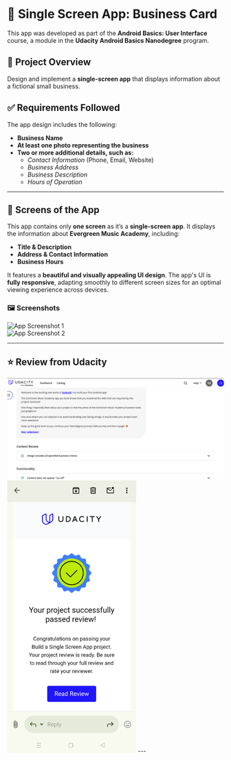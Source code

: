 # 📌 Single Screen App: Business Card  

This app was developed as part of the **Android Basics: User Interface** course, a module in the **Udacity Android Basics Nanodegree** program.

## 📌 Project Overview  
Design and implement a **single-screen app** that displays information about a fictional small business.

## ✅ Requirements Followed  
The app design includes the following:  
- **Business Name**  
- **At least one photo representing the business**  
- **Two or more additional details, such as:**  
   - *Contact Information* (Phone, Email, Website)  
   - *Business Address*
   - *Business Description*  
   - *Hours of Operation*

---

## 📱 Screens of the App  
This app contains only **one screen** as it’s a **single-screen app**. It displays the information about **Evergreen Music Academy**, including:  
- **Title & Description**  
- **Address & Contact Information**  
- **Business Hours**  

It features a **beautiful and visually appealing UI design**. The app's UI is **fully responsive**, adapting smoothly to different screen sizes for an optimal viewing experience across devices.

### 🖼️ **Screenshots**
![App Screenshot 1](screenshots/screen1.png)  
![App Screenshot 2](screenshots/screen2.png)  


---

## ⭐ Review from Udacity  
<img src="Review/portal_review.png" width="700">
<img src="Review/userInterface_mailReview.jpg" width="300">
---
